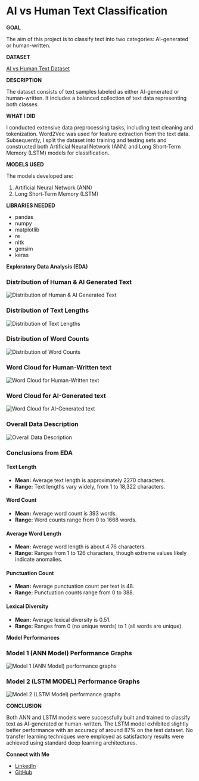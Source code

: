 # AI vs Human Text Classification

**GOAL**

The aim of this project is to classify text into two categories: AI-generated or human-written. 

**DATASET**

[AI vs Human Text Dataset](https://www.kaggle.com/datasets/shanegerami/ai-vs-human-text)

**DESCRIPTION**

The dataset consists of text samples labeled as either AI-generated or human-written. It includes a balanced collection of text data representing both classes.

**WHAT I DID**

I conducted extensive data preprocessing tasks, including text cleaning and tokenization. Word2Vec was used for feature extraction from the text data. Subsequently, I split the dataset into training and testing sets and constructed both Artificial Neural Network (ANN) and Long Short-Term Memory (LSTM) models for classification.

**MODELS USED**

The models developed are:

1. Artificial Neural Network (ANN)
2. Long Short-Term Memory (LSTM)

**LIBRARIES NEEDED**

- pandas
- numpy
- matplotlib
- re
- nltk
- gensim
- keras


**Exploratory Data Analysis (EDA)**

### Distribution of Human & AI Generated Text
![Distribution of Human & AI Generated Text](Images/Distribution_of_Human_AI-Generated_text.png)

### Distribution of Text Lengths
![Distribution of Text Lengths](Images/Text_Length.png)

### Distribution of Word Counts
![Distribution of Word Counts](Images/Word_Count.png)

### Word Cloud for Human-Written text
![Word Cloud for Human-Written text](Images/word_cloud_human.png)

### Word Cloud for AI-Generated text
![Word Cloud for AI-Generated text](Images/word_cloud_ai.png)

### Overall Data Description
![Overall Data Description](Images/Data_Description.png)

### Conclusions from EDA

#### Text Length
- **Mean:** Average text length is approximately 2270 characters.
- **Range:** Text lengths vary widely, from 1 to 18,322 characters.

#### Word Count
- **Mean:** Average word count is 393 words.
- **Range:** Word counts range from 0 to 1668 words.

#### Average Word Length
- **Mean:** Average word length is about 4.76 characters.
- **Range:** Ranges from 1 to 126 characters, though extreme values likely indicate anomalies.

#### Punctuation Count
- **Mean:** Average punctuation count per text is 48.
- **Range:** Punctuation counts range from 0 to 388.

#### Lexical Diversity
- **Mean:** Average lexical diversity is 0.51.
- **Range:** Ranges from 0 (no unique words) to 1 (all words are unique).



**Model Performances**

### Model 1 (ANN Model) Performance Graphs
![Model 1 (ANN Model) performance graphs](Images/ANN_Performance.png)

### Model 2 (LSTM MODEL) Performance Graphs
![Model 2 (LSTM Model) performance graphs](Images/LSTM_Performance.png)


**CONCLUSION**

Both ANN and LSTM models were successfully built and trained to classify text as AI-generated or human-written. The LSTM model exhibited slightly better performance with an accuracy of around 87% on the test dataset. No transfer learning techniques were employed as satisfactory results were achieved using standard deep learning architectures.

**Connect with Me**

- [LinkedIn](https://www.linkedin.com/in/barrenkala-veera-venkata-karthik-b58b9a285/)
- [GitHub](https://github.com/Karthik110505)
